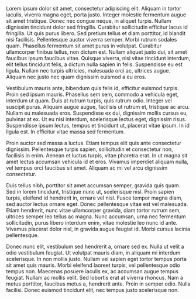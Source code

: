 Lorem ipsum dolor sit amet, consectetur adipiscing elit. Aliquam in tortor iaculis, viverra magna eget, porta justo. Integer molestie fermentum augue sit amet tristique. Donec nec congue neque, in aliquet turpis. Nullam dignissim tincidunt dolor sed fringilla. Curabitur sollicitudin efficitur lacus id fringilla. Ut quis purus libero. Sed pretium tellus et diam porttitor, id blandit nisi facilisis. Pellentesque auctor viverra semper. Morbi rutrum sodales quam. Phasellus fermentum sit amet purus in volutpat. Curabitur ullamcorper finibus tellus, non dictum est. Nullam aliquet justo dui, sit amet faucibus ipsum faucibus vitae. Quisque viverra, nisi vitae tincidunt interdum, elit tellus tincidunt felis, a dictum nulla sapien in felis. Suspendisse eu est ligula. Nullam nec turpis ultricies, malesuada orci ac, ultrices augue. Aliquam nec justo nec quam dignissim euismod a eu eros.

Vestibulum mauris ante, bibendum quis felis id, efficitur euismod turpis. Proin sed ipsum mauris. Phasellus sem sem, commodo a vehicula eget, interdum ut quam. Duis at rutrum turpis, quis rutrum odio. Integer vel suscipit purus. Aliquam augue augue, facilisis ut rutrum et, tristique ac arcu. Nullam eu malesuada eros. Suspendisse ex dui, dignissim mollis cursus eu, pulvinar at ex. Ut eu nisi interdum, scelerisque lectus eget, dignissim risus. Suspendisse ipsum lectus, tempus et tincidunt ut, placerat vitae ipsum. In id ligula est. In efficitur vitae massa sed fermentum.

Proin auctor sed massa a luctus. Etiam tempus elit quis ante consectetur dignissim. Pellentesque turpis sapien, sollicitudin et consectetur non, facilisis in enim. Aenean et luctus turpis, vitae pharetra erat. In ut magna sit amet lectus accumsan vehicula id et eros. Vivamus imperdiet aliquam nulla, vel tempus orci faucibus sit amet. Aliquam ac mi vel arcu dignissim consectetur.

Duis tellus nibh, porttitor sit amet accumsan semper, gravida quis quam. Sed in lorem tincidunt, tristique nunc ut, scelerisque nisl. Proin sapien turpis, eleifend id hendrerit in, ornare vel nisl. Fusce tempor magna diam, sed auctor lectus ornare eget. Donec pellentesque vitae est vel malesuada. Etiam hendrerit, nunc vitae ullamcorper gravida, diam tortor rutrum sem, ultrices semper leo tellus ac magna. Nunc accumsan, urna nec fermentum sollicitudin, purus libero interdum enim, vitae molestie leo nunc id ante. Vivamus placerat dolor nisl, in gravida augue feugiat id. Morbi cursus lacinia pellentesque.

Donec nunc elit, vestibulum sed hendrerit a, ornare sed ex. Nulla ut velit a odio vestibulum feugiat. Ut volutpat mauris diam, in aliquam mi interdum scelerisque. In non mollis justo. Nullam vel sapien eget tortor tempus porta sit amet quis mauris. Morbi eleifend laoreet turpis, vel pellentesque odio tempus non. Maecenas posuere iaculis ex, ac accumsan augue tempus feugiat. Nullam ac mollis velit. Sed lobortis erat at viverra rhoncus. Nam a metus porttitor, faucibus metus a, hendrerit ante. Proin in semper odio. Nulla facilisi. Donec euismod tincidunt elit, nec tempus justo scelerisque non. 
